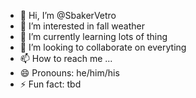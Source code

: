 - 👋 Hi, I’m @SbakerVetro
- 👀 I’m interested in fall weather
- 🌱 I’m currently learning lots of thing
- 💞️ I’m looking to collaborate on everyting
- 📫 How to reach me ...
- 😄 Pronouns: he/him/his
- ⚡ Fun fact: tbd

<!---
SbakerVetro/SbakerVetro is a ✨ special ✨ repository because its `README.md` (this file) appears on your GitHub profile.
You can click the Preview link to take a look at your changes.
--->
